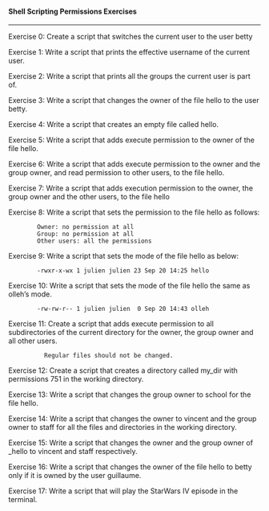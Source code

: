 #### Shell Scripting Permissions Exercises
---
Exercise 0: Create a script that switches the current user to the user betty

Exercise 1: Write a script that prints the effective username of the current user.

Exercise 2: Write a script that prints all the groups the current user is part of.

Exercise 3: Write a script that changes the owner of the file hello to the user betty.

Exercise 4: Write a script that creates an empty file called hello.

Exercise 5: Write a script that adds execute permission to the owner of the file hello.

Exercise 6: Write a script that adds execute permission to the owner and the group owner, and read permission to other users, to the file hello.

Exercise 7: Write a script that adds execution permission to the owner, the group owner and the other users, to the file hello

Exercise 8: Write a script that sets the permission to the file hello as follows:

            Owner: no permission at all
            Group: no permission at all
            Other users: all the permissions

Exercise 9: Write a script that sets the mode of the file hello as below:

            -rwxr-x-wx 1 julien julien 23 Sep 20 14:25 hello

Exercise 10: Write a script that sets the mode of the file hello the same as olleh’s mode.

            -rw-rw-r-- 1 julien julien  0 Sep 20 14:43 olleh

Exercise 11: Create a script that adds execute permission to all subdirectories of the current directory for the owner, the group owner and all other users.

              Regular files should not be changed.

Exercise 12: Create a script that creates a directory called my_dir with permissions 751 in the working directory.

Exercise 13: Write a script that changes the group owner to school for the file hello.

Exercise 14: Write a script that changes the owner to vincent and the group owner to staff for all the files and directories in the working directory.

Exercise 15: Write a script that changes the owner and the group owner of _hello to vincent and staff respectively.

Exercise 16: Write a script that changes the owner of the file hello to betty only if it is owned by the user guillaume.

Exercise 17: Write a script that will play the StarWars IV episode in the terminal.

